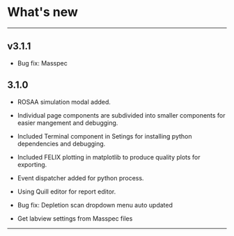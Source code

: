 # What's new

---
## v3.1.1

- Bug fix: Masspec
## 3.1.0

- ROSAA simulation modal added.
- Individual page components are subdivided into smaller components for easier mangement and debugging.
- Included Terminal component in Setings for installing python dependencies and debugging.
- Included FELIX plotting in matplotlib to produce quality plots for exporting.
- Event dispatcher added for python process.
- Using Quill editor for report editor.

- Bug fix: Depletion scan dropdown menu auto updated

- Get labview settings from Masspec files

---
